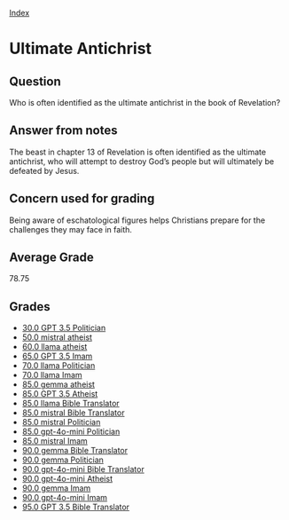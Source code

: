 
[Index](../../index.md)
# Ultimate Antichrist
## Question
Who is often identified as the ultimate antichrist in the book of Revelation?

## Answer from notes
The beast in chapter 13 of Revelation is often identified as the ultimate antichrist, who will attempt to destroy God’s people but will ultimately be defeated by Jesus.

## Concern used for grading
Being aware of eschatological figures helps Christians prepare for the challenges they may face in faith.

## Average Grade
78.75

## Grades
 * [30.0 GPT 3.5 Politician](../answers/GPT_3.5_Politician/Ultimate_Antichrist.md)
 * [50.0 mistral atheist](../answers/mistral_atheist/Ultimate_Antichrist.md)
 * [60.0 llama atheist](../answers/llama_atheist/Ultimate_Antichrist.md)
 * [65.0 GPT 3.5 Imam](../answers/GPT_3.5_Imam/Ultimate_Antichrist.md)
 * [70.0 llama Politician](../answers/llama_Politician/Ultimate_Antichrist.md)
 * [70.0 llama Imam](../answers/llama_Imam/Ultimate_Antichrist.md)
 * [85.0 gemma atheist](../answers/gemma_atheist/Ultimate_Antichrist.md)
 * [85.0 GPT 3.5 Atheist](../answers/GPT_3.5_Atheist/Ultimate_Antichrist.md)
 * [85.0 llama Bible Translator](../answers/llama_Bible_Translator/Ultimate_Antichrist.md)
 * [85.0 mistral Bible Translator](../answers/mistral_Bible_Translator/Ultimate_Antichrist.md)
 * [85.0 mistral Politician](../answers/mistral_Politician/Ultimate_Antichrist.md)
 * [85.0 gpt-4o-mini Politician](../answers/gpt-4o-mini_Politician/Ultimate_Antichrist.md)
 * [85.0 mistral Imam](../answers/mistral_Imam/Ultimate_Antichrist.md)
 * [90.0 gemma Bible Translator](../answers/gemma_Bible_Translator/Ultimate_Antichrist.md)
 * [90.0 gemma Politician](../answers/gemma_Politician/Ultimate_Antichrist.md)
 * [90.0 gpt-4o-mini Bible Translator](../answers/gpt-4o-mini_Bible_Translator/Ultimate_Antichrist.md)
 * [90.0 gpt-4o-mini Atheist](../answers/gpt-4o-mini_Atheist/Ultimate_Antichrist.md)
 * [90.0 gemma Imam](../answers/gemma_Imam/Ultimate_Antichrist.md)
 * [90.0 gpt-4o-mini Imam](../answers/gpt-4o-mini_Imam/Ultimate_Antichrist.md)
 * [95.0 GPT 3.5 Bible Translator](../answers/GPT_3.5_Bible_Translator/Ultimate_Antichrist.md)
